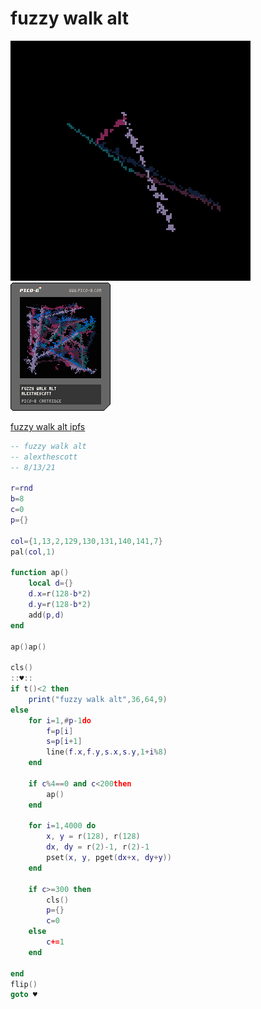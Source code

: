 <h1>fuzzy walk alt</h1>

<img src='fuzzy_walk_alt.gif'></img>
<img src='fuzzy_walk_alt.png'></img>

[fuzzy walk alt ipfs](https://cloudflare-ipfs.com/ipfs/Qmae2oER65wpLQo4TowYqgFRWXFcfAEhQsjU8YoD11KR1V/)

``` Lua
-- fuzzy walk alt
-- alexthescott
-- 8/13/21

r=rnd
b=8
c=0
p={}

col={1,13,2,129,130,131,140,141,7}
pal(col,1)

function ap()
	local d={}
	d.x=r(128-b*2)
	d.y=r(128-b*2)
	add(p,d)
end

ap()ap()

cls()
::♥::
if t()<2 then
	print("fuzzy walk alt",36,64,9)
else
	for i=1,#p-1do
		f=p[i]
		s=p[i+1]
		line(f.x,f.y,s.x,s.y,1+i%8)
	end
	
	if c%4==0 and c<200then
		ap()
	end
	
	for i=1,4000 do
		x, y = r(128), r(128)
		dx, dy = r(2)-1, r(2)-1
		pset(x, y, pget(dx+x, dy+y))
	end
	
	if c>=300 then
		cls()
		p={}
		c=0
	else
		c+=1
	end
	
end
flip()
goto ♥
```